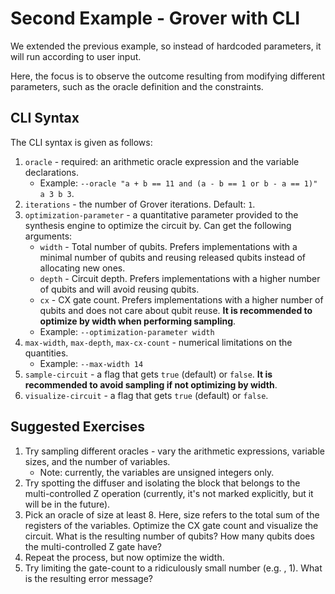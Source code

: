 # Second Example - Grover with CLI

We extended the previous example, so instead of hardcoded 
parameters, it will run according to user input.

Here, the focus is to observe the outcome resulting from modifying 
different parameters, such as the oracle definition and the 
constraints.

## CLI Syntax

The CLI syntax is given as follows:

1. `oracle` - required: an arithmetic oracle expression and the 
   variable declarations. 
   - Example: `--oracle "a + b == 11 and (a - b == 1 or b - a == 1)" a 3 b 3`. 
2. `iterations` - the number of Grover iterations. Default: `1`.
3. `optimization-parameter` - a quantitative parameter provided 
   to the synthesis engine to optimize the circuit by. Can get the 
   following arguments: 
   - `width` - Total number of qubits. Prefers implementations 
     with a minimal number of qubits and reusing released qubits 
     instead of allocating new ones.
   - `depth` - Circuit depth. Prefers implementations with a higher 
     number of qubits and will avoid reusing qubits.
   - `cx` - CX gate count. Prefers implementations with a higher 
     number of qubits and does not care about qubit reuse.
   **It is recommended to optimize by width when performing 
     sampling**.
   - Example: `--optimization-parameter width`
4. `max-width`, `max-depth`, `max-cx-count` - numerical 
   limitations on the quantities.
   - Example: `--max-width 14`
5. `sample-circuit` - a flag that gets `true` (default) or `false`.
    **It is recommended to avoid sampling if not optimizing by 
   width**.
6. `visualize-circuit` - a flag that gets `true` (default) or `false`.

## Suggested Exercises

1. Try sampling different oracles - vary the arithmetic 
   expressions, variable sizes, and the number of variables.
    - Note: currently, the variables are unsigned integers only.
2. Try spotting the diffuser and isolating the block that belongs 
   to the multi-controlled Z operation (currently, it's not marked 
   explicitly, but it will be in the future).
3. Pick an oracle of size at least 8. Here, size refers to the 
   total sum of the registers of the variables. Optimize the CX 
   gate count and visualize the circuit. What is the resulting 
   number of qubits? How many qubits does the multi-controlled Z gate have?
4. Repeat the process, but now optimize the width.
5. Try limiting the gate-count to a ridiculously small number (e.g.
   , 1). What is the resulting error message?